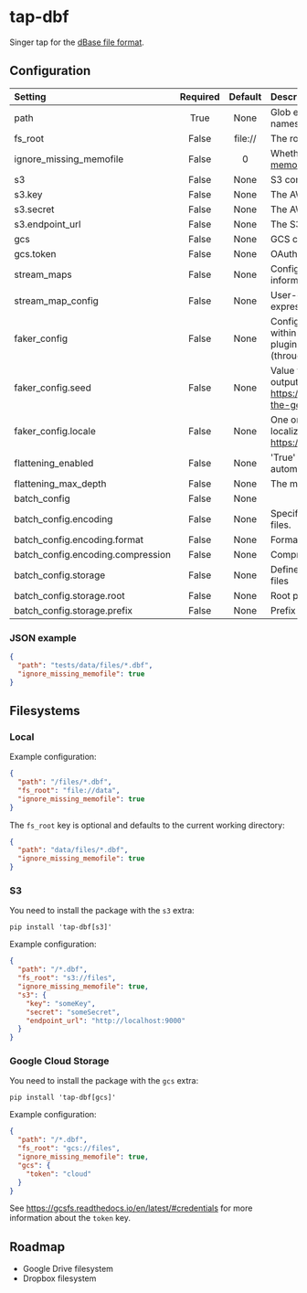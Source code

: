 # tap-dbf

Singer tap for the [dBase file format](https://en.wikipedia.org/wiki/.dbf).

## Configuration

| Setting | Required | Default | Description |
|:--------|:--------:|:-------:|:------------|
| path | True     | None    | Glob expression where the files are located. Stream names will be extracted from the file name. |
| fs_root | False    | file:// | The root of the filesystem to read from. |
| ignore_missing_memofile | False    |       0 | Whether to proceed reading the file even if the [memofile] is not present. |
| s3 | False    | None    | S3 configuration. |
| s3.key | False    | None    | The AWS key ID. |
| s3.secret | False    | None    | The AWS secret key. |
| s3.endpoint_url | False    | None    | The S3 endpoint URL. |
| gcs | False    | None    | GCS configuration. |
| gcs.token | False    | None    | OAuth 2.0 token for GCS. |
| stream_maps | False    | None    | Config object for stream maps capability. For more information check out [Stream Maps](https://sdk.meltano.com/en/latest/stream_maps.html). |
| stream_map_config | False    | None    | User-defined config values to be used within map expressions. |
| faker_config | False    | None    | Config for the [`Faker`](https://faker.readthedocs.io/en/master/) instance variable `fake` used within map expressions. Only applicable if the plugin specifies `faker` as an addtional dependency (through the `singer-sdk` `faker` extra or directly). |
| faker_config.seed | False    | None    | Value to seed the Faker generator for deterministic output: https://faker.readthedocs.io/en/master/#seeding-the-generator |
| faker_config.locale | False    | None    | One or more LCID locale strings to produce localized output for: https://faker.readthedocs.io/en/master/#localization |
| flattening_enabled | False    | None    | 'True' to enable schema flattening and automatically expand nested properties. |
| flattening_max_depth | False    | None    | The max depth to flatten schemas. |
| batch_config | False    | None    |             |
| batch_config.encoding | False    | None    | Specifies the format and compression of the batch files. |
| batch_config.encoding.format | False    | None    | Format to use for batch files. |
| batch_config.encoding.compression | False    | None    | Compression format to use for batch files. |
| batch_config.storage | False    | None    | Defines the storage layer to use when writing batch files |
| batch_config.storage.root | False    | None    | Root path to use when writing batch files. |
| batch_config.storage.prefix | False    | None    | Prefix to use when writing batch files. |

### JSON example

```json
{
  "path": "tests/data/files/*.dbf",
  "ignore_missing_memofile": true
}
```

## Filesystems

### Local

Example configuration:

```json
{
  "path": "/files/*.dbf",
  "fs_root": "file://data",
  "ignore_missing_memofile": true
}
```

The `fs_root` key is optional and defaults to the current working directory:

```json
{
  "path": "data/files/*.dbf",
  "ignore_missing_memofile": true
}
```

### S3

You need to install the package with the `s3` extra:

```shell
pip install 'tap-dbf[s3]'
```

Example configuration:

```json
{
  "path": "/*.dbf",
  "fs_root": "s3://files",
  "ignore_missing_memofile": true,
  "s3": {
    "key": "someKey",
    "secret": "someSecret",
    "endpoint_url": "http://localhost:9000"
  }
}
```

### Google Cloud Storage

You need to install the package with the `gcs` extra:

```shell
pip install 'tap-dbf[gcs]'
```

Example configuration:

```json
{
  "path": "/*.dbf",
  "fs_root": "gcs://files",
  "ignore_missing_memofile": true,
  "gcs": {
    "token": "cloud"
  }
}
```

See https://gcsfs.readthedocs.io/en/latest/#credentials for more information about the `token` key.

## Roadmap

- Google Drive filesystem
- Dropbox filesystem

[memofile]: https://en.wikipedia.org/wiki/.dbf#Memo_fields_and_the_.DBT_file
